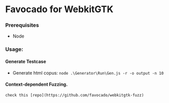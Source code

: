 # Favocado for WebkitGTK

### Prerequisites
- Node

### Usage:

#### Generate Testcase 
* Generate html copus:
    `node .\Generator\Run\Gen.js -r -o output -n 10`

#### Context-dependent Fuzzing.
    check this [repo](https://github.com/favocado/webkitgtk-fuzz)
